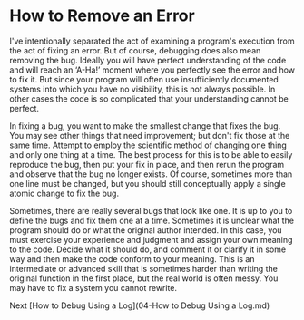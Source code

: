 # How to Remove an Error

I've intentionally separated the act of examining a program's execution from the act of fixing an error. But of course, debugging does also mean removing the bug. Ideally you will have perfect understanding of the code and will reach an ‘A-Ha!’ moment where you perfectly see the error and how to fix it. But since your program will often use insufficiently documented systems into which you have no visibility, this is not always possible. In other cases the code is so complicated that your understanding cannot be perfect.

In fixing a bug, you want to make the smallest change that fixes the bug. You may see other things that need improvement; but don't fix those at the same time. Attempt to employ the scientific method of changing one thing and only one thing at a time. The best process for this is to be able to easily reproduce the bug, then put your fix in place, and then rerun the program and observe that the bug no longer exists. Of course, sometimes more than one line must be changed, but you should still conceptually apply a single atomic change to fix the bug.

Sometimes, there are really several bugs that look like one. It is up to you to define the bugs and fix them one at a time. Sometimes it is unclear what the program should do or what the original author intended. In this case, you must exercise your experience and judgment and assign your own meaning to the code. Decide what it should do, and comment it or clarify it in some way and then make the code conform to your meaning. This is an intermediate or advanced skill that is sometimes harder than writing the original function in the first place, but the real world is often messy. You may have to fix a system you cannot rewrite.

Next [How to Debug Using a Log](04-How to Debug Using a Log.md)